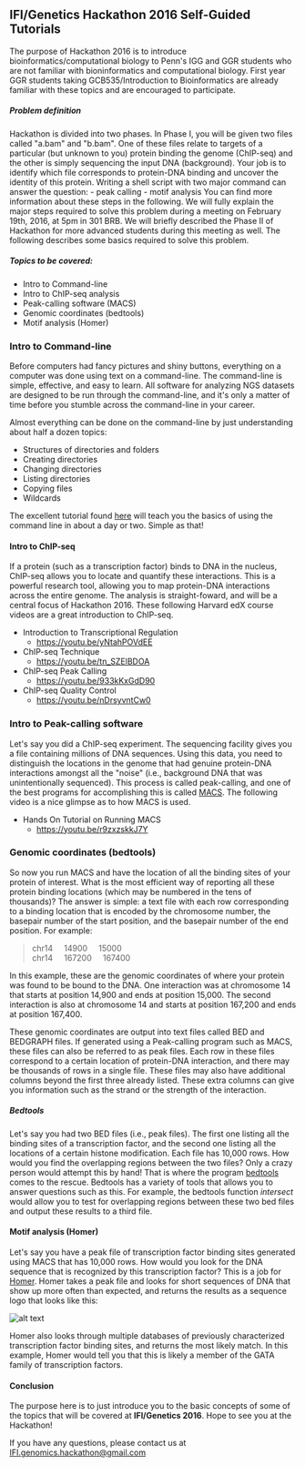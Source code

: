 ## IFI/Genetics Hackathon 2016 Self-Guided Tutorials


The purpose of Hackathon 2016 is to introduce bioinformatics/computational biology to Penn's IGG and GGR students who are not familiar with bioninformatics and computational biology. First year GGR students taking GCB535/Introduction to Bioinformatics are already familiar with these topics and are encouraged to participate. 

##### Problem definition

Hackathon is divided into two phases. In Phase I, you will be given two files called "a.bam" and "b.bam". 
One of these files relate to targets of a particular (but unknown to you) protein binding the genome (ChIP-seq) and the other is simply sequencing the input DNA (background). Your job is to identify which file corresponds to protein-DNA
binding and uncover the identity of this protein. Writing a shell script with two major command can answer the question:
	- peak calling
	- motif analysis
You can find more information about these steps in the following. We will fully explain the major steps required to solve this problem during a meeting on February 19th, 2016, at 5pm in 301 BRB. We will briefly described the Phase II of Hackathon for more
advanced students during this meeting as well. The following describes some basics required to solve this problem. 

##### Topics to be covered:

  - Intro to Command-line
  - Intro to ChIP-seq analysis
  - Peak-calling software (MACS)
  - Genomic coordinates (bedtools)
  - Motif analysis (Homer)

### Intro to Command-line
Before computers had fancy pictures and shiny buttons, everything on a computer was done using text on a command-line. The command-line is simple, effective, and easy to learn. All software for analyzing NGS datasets are designed to be run through the command-line, and it's only a matter of time before you stumble across the command-line in your career.

Almost everything can be done on the command-line by just understanding about half a dozen topics:

 - Structures of directories and folders
 - Creating directories
 - Changing directories
 - Listing directories
 - Copying files
 - Wildcards

The excellent tutorial found [here](http://cli.learncodethehardway.org/book/) will teach you the basics of using the command line in about a day or two. Simple as that!

#### Intro to ChIP-seq
If a protein (such as a transcription factor) binds to DNA in the nucleus, ChIP-seq allows you to locate and quantify these interactions. This is a powerful research tool, allowing you to map protein-DNA interactions across the entire genome. The analysis is straight-foward, and will be a central focus of Hackathon 2016. These following Harvard edX course videos are a great introduction to ChIP-seq.

- Introduction to Transcriptional Regulation
    - https://youtu.be/yNtahPOVdEE
- ChIP-seq Technique
    - https://youtu.be/tn_SZElBDOA
- ChIP-seq Peak Calling
    - https://youtu.be/933kKxGdD90
- ChIP-seq Quality Control
    - https://youtu.be/nDrsyvntCw0

### Intro to Peak-calling software
Let's say you did a ChIP-seq experiment. The sequencing facility gives you a file containing millions of DNA sequences. Using this data, you need to distinguish the locations in the genome that had genuine protein-DNA interactions amongst all the "noise" (i.e., background DNA that was unintentionally sequenced). This process is called peak-calling, and one of the best programs for accomplishing this is called [MACS](http://liulab.dfci.harvard.edu/MACS/). The following video is a nice glimpse as to how MACS is used.

- Hands On Tutorial on Running MACS
    - https://youtu.be/r9zxzskkJ7Y

### Genomic coordinates (bedtools)
So now you run MACS and have the location of all the binding sites of your protein of interest. What is the most efficient way of reporting all these protein binding locations (which may be numbered in the tens of thousands)?  The answer is simple: a text file with each row corresponding to a binding location that is encoded by the chromosome number, the basepair number of the start position, and the basepair number of the end position. For example:

>chr14&nbsp;&nbsp;&nbsp;&nbsp;&nbsp;14900&nbsp;&nbsp;&nbsp;&nbsp;&nbsp;15000  
    chr14&nbsp;&nbsp;&nbsp;&nbsp;&nbsp;167200&nbsp;&nbsp;&nbsp;&nbsp;&nbsp;167400

In this example, these are the genomic coordinates of where your protein was found to be bound to the DNA. One interaction was at chromosome 14 that starts at position 14,900 and ends at position 15,000. The second interaction is also at chromosome 14 and starts at position 167,200 and ends at position 167,400.

These genomic coordinates are output into text files called BED and BEDGRAPH files. If generated using a Peak-calling program such as MACS, these files can also be referred to as peak files. Each row in these files correspond to a certain location of protein-DNA interaction, and there may be thousands of rows in a single file. These files may also have additional columns beyond the first three already listed. These extra columns can give you information such as the strand or the strength of the interaction.

##### Bedtools
Let's say you had two BED files (i.e., peak files). The first one listing all the binding sites of a transcription factor, and the second one listing all the locations of a certain histone modification. Each file has 10,000 rows. How would you find the overlapping regions between the two files? Only a crazy person would attempt this by hand! That is where the program [bedtools](http://bedtools.readthedocs.org/en/latest/) comes to the rescue. Bedtools has a variety of tools that allows you to answer questions such as this. For example, the bedtools function *intersect* would allow you to test for overlapping regions between these two bed files and output these results to a third file. 

#### Motif analysis (Homer)
Let's say you have a peak file of transcription factor binding sites generated using MACS that has 10,000 rows. How would you look for the DNA sequence that is recognized by this transcription factor? This is a job for [Homer](homer.salk.edu/homer/chipseq/peakMotifs.html). Homer takes a peak file and looks for short sequences of DNA that show up more often than expected, and returns the results as a sequence logo that looks like this:

![alt text](https://encrypted-tbn2.gstatic.com/images?q=tbn:ANd9GcSNypO0st8QWUNYn_vr2AvR7-OvJ6RM9vhz9mC539edhphx6-cc)

Homer also looks through multiple databases of previously characterized transcription factor binding sites, and returns the most likely match. In this example, Homer would tell you that this is likely a member of the GATA family of transcription factors.

#### Conclusion
The purpose here is to just introduce you to the basic concepts of some of the topics that will be covered at **IFI/Genetics 2016**. 
Hope to see you at the Hackathon!

If you have any questions, please contact us at <IFI.genomics.hackathon@gmail.com>

